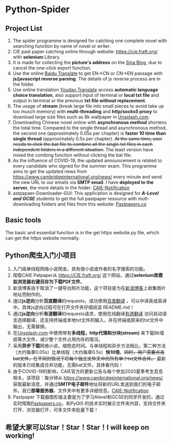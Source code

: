 # Python-Spider

## Project List

1. The spider programme is designed for catching one complete novel with searching function by name of novel or writer.
2. CIE past paper catching online through website: <https://cie.fraft.org/> with **selenium** Library.
3. It is made for collecting the **picture's address** on the [Sina Blog](http://blog.sina.com.cn/), due to cancel the one-click export function.
4. Use the online [Baidu Translate](https://fanyi.baidu.com) to get EN->CN or CN->EN passage with **js/javascript reverse parsing**. The details of js reverse process are in the folder.
5. Use online translation [Youdao Translate](http://fanyi.youdao.com) access **automatic language choice translation**, also support input of terminal or **local txt file** and output in terminal or the previous **txt file without replacement**.
6. The usage of **stream** (break large file into small pieces to avoid take up too musch memory) with **multi-threading** and **http/socks5 proxy** to download large size files such as 8k wallpaper in [Unsplash.com](https://www.unsplash.com).
7. Downloading Chinese novel online with **asynchronous method** shortens the total time. Compared to the single thread and asynchronous method, the second one (approximately 0.05s per chapter) is **faster 10 time than single thread** (approximately 0.5s per chapter). 
~~At the same time, user needs to click the bat file to combine all the single txt files in each independent folders in a different situation.~~ The least version have mixed the combing function without clicking the bat file.
8. As the influence of COVID-19, the updated announcement is related to every candidate who signed for the summer exam. This programme aims to get the updated news from <https://www.cambridgeinternational.org/news/> every minute and send the new URL to our emails via **SMTP email**. I have **deployed to the server**, the more details in the folder. [CAIE-Notification](https://github.com/YHPeter/Python-Web-Crawler/tree/master/CAIE-Notification-via-SMTP-Email)
9. astpapaer-Downloader-GUI: This application is designed for ***A-Level and GCSE*** students to get the full pastpaper resource with mutl-downloading folders and files from this website: [Pastpapers.co](https://pastpapers.co)

## Basic tools

The basic and essential function is in the get https website.py file, which can get the https website normally.

## Python爬虫入门小项目

1. 入门级单线程网络小说爬虫，具有按小说或作者的名字搜索的功能。
2. 爬取CAIE Patpaper从 <https://CIE.fraft.org/> 这个网站，通过**selenium库模拟浏览器右键另存为下载PDF文件**。
3. 新浪博客由于取消了一键导出照片功能，这个项目是为在[新浪博客](http://blog.sina.com.cn/)上收集图片地址而制作的。
4. 通过**js逆向**分析**百度翻译**的requests，成功使用[百度翻译](https://fanyi.baidu.com) ，可以中译英或英译中。具体js逆向过程可在打开文件夹仔细阅读 README.md！
5. 通过**js逆向**分析**有道翻译**的requests请求，使用在线翻译[有道翻译](http://fanyi.youdao.com) 访问自动语言选择翻译，还支持终端或本地txt文件的输入，并在终端或原来的txt文件中输出，无需替换。
6. 在[Unsplash.com](https://www.unsplash.com) 中使用带有**多线程，http代理和分块(stream)** 来下载8k墙纸等大文件，减少整个文件占用内存的情况。
7. 采用**异步下载**网络小说，缩短总时间。与单线程和异步方法相比，第二种方法（大约每章0.05s）比单线程（大约每章0.5s）**快10倍**。~~同时，用户需要点击bat文件，在不同的情况下将每个独立文件夹中的所有单个txt文件合并。~~ 最新的版本已经集成合并功能，无需bat文件。具体看代码！
8. 由于COVID-19的影响，CAIE官方的更新公告与每个参加2020夏季考生息息相关。该项目：每分钟从 <https://www.cambridgeinternational.org/news/> 获取最新消息，并通过**SMTP电子邮件**地址将新的URL发送到我们的电子邮件。我已**部署服务器**，文件夹中有更多详细信息。[CAIE-Notification](https://github.com/YHPeter/Python-Web-Crawler/tree/master/CAIE-Notification-via-SMTP-Email)
9. Pastpaper 下载器图形版主要是为了学习Alevel和GCSE的同学开发的，通过实时爬取[Pastpapers.co](https://pastpapers.co)，和PyQt5 的技术实时展示文件夹内容，支持文件夹打开、浏览器打开，可多文件夹批量下载！

## 希望大家可以Star！Star！Star！I will keep on working!
